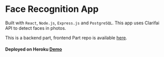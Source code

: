 # Face Recognition App

Built with ```React```, ```Node.js```, ```Express.js``` and ```PostgreSQL```. This app uses Clarifai API to detect faces in photos. 

This is a backend part, frontend Part repo is available [here](https://github.com/hzndr/face-recognition-app).

#### Deployed on Heroku [Demo](https://face-recognition-app123.herokuapp.com/) 

